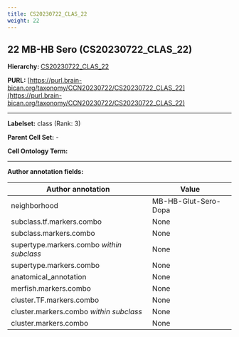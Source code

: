 ```yaml
---
title: CS20230722_CLAS_22
weight: 22
---
```

## 22 MB-HB Sero (CS20230722_CLAS_22)
<b>Hierarchy: </b>
[CS20230722_CLAS_22](../CS20230722_CLAS_22)

**PURL:** [https://purl.brain-bican.org/taxonomy/CCN20230722/CS20230722_CLAS_22](https://purl.brain-bican.org/taxonomy/CCN20230722/CS20230722_CLAS_22)

---


**Labelset:** class (Rank: 3)

**Parent Cell Set:** -



**Cell Ontology Term:** 

[MARKER GENES.]: #


---

[TRANSFERRED ANNOTATIONS.]: #


[AUTHOR ANNOTATION FIELDS.]: #


**Author annotation fields:**

| Author annotation | Value |
|-------------------|-------|
|neighborhood|MB-HB-Glut-Sero-Dopa|
|subclass.tf.markers.combo|None|
|subclass.markers.combo|None|
|supertype.markers.combo _within subclass_|None|
|supertype.markers.combo|None|
|anatomical_annotation|None|
|merfish.markers.combo|None|
|cluster.TF.markers.combo|None|
|cluster.markers.combo _within subclass_|None|
|cluster.markers.combo|None|
